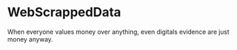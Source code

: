 # WebScrappedData

When everyone values money over anything, even digitals evidence are just money anyway.
